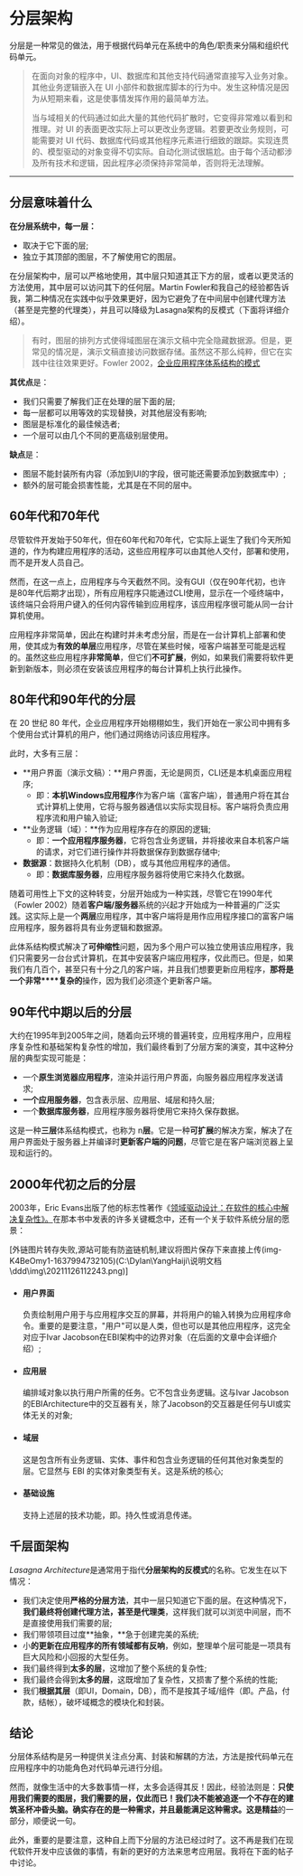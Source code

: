 # 分层架构

分层是一种常见的做法，用于根据代码单元在系统中的角色/职责来分隔和组织代码单元。

> 在面向对象的程序中，UI、数据库和其他支持代码通常直接写入业务对象。其他业务逻辑嵌入在 UI 小部件和数据库脚本的行为中。发生这种情况是因为从短期来看，这是使事情发挥作用的最简单方法。
>
> 当与域相关的代码通过如此大量的其他代码扩散时，它变得非常难以看到和推理。对 UI 的表面更改实际上可以更改业务逻辑。若要更改业务规则，可能需要对 UI 代码、数据库代码或其他程序元素进行细致的跟踪。实现连贯的、模型驱动的对象变得不切实际。自动化测试很尴尬。由于每个活动都涉及所有技术和逻辑，因此程序必须保持非常简单，否则将无法理解。

---
## **分层**意味着什么

**在分层系统中，每一层：**

- 取决于它下面的层;
- 独立于其顶部的图层，不了解使用它的图层。



在分层架构中，层可以严格地使用，其中层只知道其正下方的层，或者以更灵活的方法使用，其中层可以访问其下的任何层。Martin Fowler和我自己的经验都告诉我，第二种情况在实践中似乎效果更好，因为它避免了在中间层中创建代理方法（甚至是完整的代理类），并且可以降级为Lasagna架构的反模式（下面将详细介绍）。

> 有时，图层的排列方式使得域图层在演示文稿中完全隐藏数据源。但是，更常见的情况是，演示文稿直接访问数据存储。虽然这不那么纯粹，但它在实践中往往效果更好。Fowler 2002，[企业应用程序体系结构的模式](https://www.amazon.com/dp/0321127420/ref=wl_it_dp_o_pC_nS_ttl?_encoding=UTF8&colid=CG11VVP0H8Y8&coliid=I1QPWUPW6G7YF5)

**其优点**是：

- 我们只需要了解我们正在处理的层下面的层;
- 每一层都可以用等效的实现替换，对其他层没有影响;
- 图层是标准化的最佳候选者;
- 一个层可以由几个不同的更高级别层使用。

**缺点**是：

- 图层不能封装所有内容（添加到UI的字段，很可能还需要添加到数据库中）;
- 额外的层可能会损害性能，尤其是在不同的层中。

## 60年代和70年代

尽管软件开发始于50年代，但在60年代和70年代，它实际上诞生了我们今天所知道的，作为构建应用程序的活动，这些应用程序可以由其他人交付，部署和使用，而不是开发人员自己。

然而，在这一点上，应用程序与今天截然不同。没有GUI（仅在90年代初，也许是80年代后期才出现），所有应用程序只能通过CLI使用，显示在一个哑终端中，该终端只会将用户键入的任何内容传输到应用程序，该应用程序很可能从同一台计算机使用。

应用程序非常简单，因此在构建时并未考虑分层，而是在一台计算机上部署和使用，使其成为**有效的单层**应用程序，尽管在某些时候，哑客户端甚至可能是远程的。虽然这些应用程序**非常简单**，但它们**不可扩展**，例如，如果我们需要将软件更新到新版本，则必须在安装该应用程序的每台计算机上执行此操作。

## **80年代和90年代的分层**

在 20 世纪 80 年代，企业应用程序开始栩栩如生，我们开始在一家公司中拥有多个使用台式计算机的用户，他们通过网络访问该应用程序。

此时，大多有三层：

- **用户界面（演示文稿）：**用户界面，无论是网页，CLI还是本机桌面应用程序;
  - 即：**本机Windows应用程序**作为客户端（富客户端），普通用户将在其台式计算机上使用，它将与服务器通信以实际实现目标。客户端将负责应用程序流和用户输入验证;
- **业务逻辑（域）：**作为应用程序存在的原因的逻辑;
  - 即：**一个应用程序服务器**，它将包含业务逻辑，并将接收来自本机客户端的请求，对它们进行操作并将数据保存到数据存储中;
- **数据源**：数据持久化机制（DB），或与其他应用程序的通信。
  - 即：**数据库服务器**，应用程序服务器将使用它来持久化数据。

随着可用性上下文的这种转变，分层开始成为一种实践，尽管它在1990年代（Fowler 2002）随着**客户端/服务器**系统的兴起才开始成为一种普遍的广泛实践。这实际上是一个**两层**应用程序，其中客户端将是用作应用程序接口的富客户端应用程序，服务器将具有业务逻辑和数据源。

此体系结构模式解决了**可伸缩性**问题，因为多个用户可以独立使用该应用程序，我们只需要另一台台式计算机，在其中安装客户端应用程序，仅此而已。但是，如果我们有几百个，甚至只有十分之几的客户端，并且我们想要更新应用程序，**那将是一个非常****复杂的**操作，因为我们必须逐个更新客户端。

## **90年代中期以后的分层**

大约在1995年到2005年之间，随着向云环境的普遍转变，应用程序用户，应用程序复杂性和基础架构复杂性的增加，我们最终看到了分层方案的演变，其中这种分层的典型实现可能是：

- 一个**原生浏览器应用程序**，渲染并运行用户界面，向服务器应用程序发送请求;
- **一个应用服务器**，包含表示层、应用层、域层和持久层;
- 一个**数据库服务器**，应用程序服务器将使用它来持久保存数据。

这是一种**三层**体系结构模式，也称为 n**层**。它是一种**可扩展**的解决方案，解决了在用户界面处于服务器上并编译时**更新客户端的问题**，尽管它是在客户端浏览器上呈现和运行的。

## **2000年代初之后的分层**

2003年，Eric Evans出版了他的标志性著作《[领域驱动设计：在软件的核心中解决复杂性》。](https://www.amazon.com/dp/0321125215/ref=wl_it_dp_o_pC_nS_ttl?_encoding=UTF8&colid=CG11VVP0H8Y8&coliid=I1X0NXLUHTFGE4)在那本书中发表的许多关键概念中，还有一个关于软件系统分层的愿景：

[外链图片转存失败,源站可能有防盗链机制,建议将图片保存下来直接上传(img-K4BeOmy1-1637994732105)(C:\Dylan\YangHaiji\说明文档\ddd\img\20211126112243.png)]

- #### 用户界面

  负责绘制用户用于与应用程序交互的屏幕，并将用户的输入转换为应用程序命令。重要的是要注意，"用户"可以是人类，但也可以是其他应用程序，这完全对应于Ivar Jacobson在EBI架构中的边界对象（在后面的文章中会详细介绍）;

- #### 应用层

  编排域对象以执行用户所需的任务。它不包含业务逻辑。这与Ivar Jacobson的EBIArchitecture中的交互器有关，除了Jacobson的交互器是任何与UI或实体无关的对象;

- #### 域层

  这是包含所有业务逻辑、实体、事件和包含业务逻辑的任何其他对象类型的层。它显然与 EBI 的实体对象类型有关。这是系统的核心;

- #### 基础设施

  支持上述层的技术功能，即。持久性或消息传递。

## **千层面架构**

*Lasagna Architecture*是通常用于指代**分层架构的反模式**的名称。它发生在以下情况：

- 我们决定使用**严格的分层方法**，其中一层只知道它下面的层。在这种情况下，**我们最终将创建代理方法，甚至是代理类**，这样我们就可以浏览中间层，而不是直接使用我们需要的层;
- 我们带领项目过度**抽象，**急于创建完美的系统;
- 小**的更新在应用程序的所有领域都有反响**，例如，整理单个层可能是一项具有巨大风险和小回报的大型任务。
- 我们最终得到**太多的层**，这增加了整个系统的复杂性;
- 我们最终会得到**太多的层**，这既增加了复杂性，又损害了整个系统的性能;
- 我们**根据其层**（即UI，Domain，DB），而不是按其子域/组件（即。产品，付款，结帐），破坏域概念的模块化和封装。

## **结论**

分层体系结构是另一种提供关注点分离、封装和解耦的方法，方法是按代码单元在应用程序中的功能角色对代码单元进行分组。

然而，就像生活中的大多数事情一样，太多会适得其反！因此，经验法则是：**只使用我们需要的图层，我们需要的层，**仅此而已！我们决不能被追逐一个不存在的建筑圣杯冲昏头脑。确实存在的是一种需求，并且最能满足这种需求。这是**精益**的一部分，顺便说一句。

此外，重要的是要注意，这种自上而下分层的方法已经过时了。这不再是我们在现代软件开发中应该做的事情，有新的更好的方法来思考应用层。我将在下面的帖子中讨论。